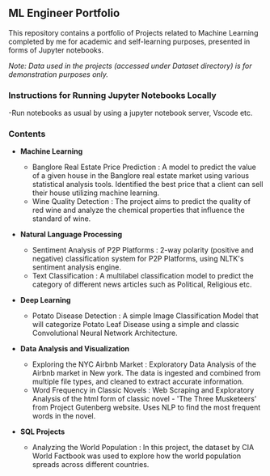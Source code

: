 ## ML Engineer Portfolio

This repository contains a portfolio of Projects related to Machine Learning completed by me for academic and self-learning purposes, presented in forms of Jupyter notebooks.

*Note: Data used in the projects (accessed under Dataset directory) is for demonstration purposes only.*

### Instructions for Running Jupyter Notebooks Locally
-Run notebooks as usual by using a jupyter notebook server, Vscode etc.

### Contents

- **Machine Learning**
    - Banglore Real Estate Price Prediction : A model to predict the value of a given house in the Banglore real estate market using various statistical analysis tools. Identified the best price that a client can sell their house utilizing machine learning.
    - Wine Quality Detection : The project aims to predict the quality of red wine and analyze the chemical properties that influence the standard of wine. 

- **Natural Language Processing**
    - Sentiment Analysis of P2P Platforms : 2-way polarity (positive and negative) classification system for P2P Platforms, using NLTK's sentiment analysis engine.
    - Text Classification : A multilabel classification model to predict the category of different news articles such as Political, Religious etc.

- **Deep Learning**
    - Potato Disease Detection : A simple Image Classification Model that will categorize Potato Leaf Disease using a simple and classic Convolutional Neural Network Architecture.
    
- **Data Analysis and Visualization**
    - Exploring the NYC Airbnb Market :  Exploratory Data Analysis of the Airbnb market in New york. The data is ingested and combined from multiple file types, and cleaned to extract accurate information.
    - Word Frequency in Classic Novels :  Web Scraping and Exploratory Analysis of the html form of classic novel - 'The Three Musketeers' from Project Gutenberg website. Uses NLP to find the most frequent words in the novel.

- **SQL Projects**
    - Analyzing the World Population : In this project, the dataset by CIA World Factbook was used to explore how the world population spreads across different countries.
